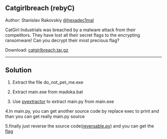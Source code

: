 ## Catgirlbreach (rebyC)

Author: Stanislav Rakovskiy [@hexadec1mal](https://t.me/hexadec1mal)

CatGirl Industrials was breached by a malware attack from their competitors. They have lost all their secret flags to the encrypting ransomware! Can you decrypt their most precious flag?

Download: [catgirlbreach.tar.gz](catgirlbreach.tar.gz)

---

## Solution

1. Extract the file do_not_pet_me.exe

2. Extract main.exe from madoka.bat

3. Use [pyextractor](https://github.com/extremecoders-re/pyinstxtractor) to extract main.py from main.exe

4.In main.py, you can get another source code by replace exec to print and than you can get really main.py source

5.finally just reverse the source code([reversable.py](./reversable.py)) and you can get the [flag](./flag.png) 
